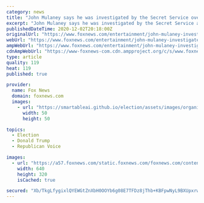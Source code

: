 ```yaml
---
category: news
title: "John Mulaney says he was investigated by the Secret Service over joke 'that was not about Donald Trump'"
excerpt: "John Mulaney says he was investigated by the Secret Service after making a joke that many believed was a threat against President Donald Trump."
publishedDateTime: 2020-12-02T20:18:00Z
originalUrl: "https://www.foxnews.com/entertainment/john-mulaney-investigated-secret-service-joke-donald-trump"
webUrl: "https://www.foxnews.com/entertainment/john-mulaney-investigated-secret-service-joke-donald-trump"
ampWebUrl: "https://www.foxnews.com/entertainment/john-mulaney-investigated-secret-service-joke-donald-trump.amp"
cdnAmpWebUrl: "https://www-foxnews-com.cdn.ampproject.org/c/s/www.foxnews.com/entertainment/john-mulaney-investigated-secret-service-joke-donald-trump.amp"
type: article
quality: 119
heat: 119
published: true

provider:
  name: Fox News
  domain: foxnews.com
  images:
    - url: "https://smartableai.github.io/election/assets/images/organizations/foxnews.com-50x50.jpg"
      width: 50
      height: 50

topics:
  - Election
  - Donald Trump
  - Republican Voice

images:
  - url: "https://a57.foxnews.com/static.foxnews.com/foxnews.com/content/uploads/2020/12/640/320/John-Mulaney-Getty.jpg?ve=1&tl=1"
    width: 640
    height: 320
    isCached: true

secured: "Xb/TkgLfygixlQYEWGtZnXbH0OOYb6g08E7TFDz8jThb+KBFpwNyL9BXUpxrw5Dnf8yzgLSULvO25UXY977MPnmSsB1Z/RaIT/VGVL/E+Bh4YJMMaM5MsTVOMg+z2rg2MbCT7Mv0xzv9S1N+MMoR1l5x1fryII9ALPizK4zWG3yp8pXnBmbhxFcs7oTCDLw7xRD31R3zphpZ3/mhXlQsmJNslK05jl8zQk0D8MSPW4vx20bcIlHarLqLYR05rLEjnWMzJKwIn4v9A5tevQM5ObTiKGgDUP0fm0JAk4tYTbhoDDqy/OhDl4jVJFmb/jzJ+3ihj1W7DSJvlD2E3tbksuPy0wm25UHMju292puujHI=;EmUMSuhyUxVQTxMlB/rX1A=="
---
```


